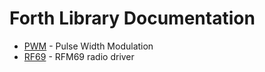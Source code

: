 # Forth Library Documentation

* [PWM](pwm.md) - Pulse Width Modulation
* [RF69](rf69.md) - RFM69 radio driver
